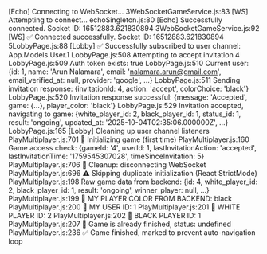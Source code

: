 [Echo] Connecting to WebSocket...
3WebSocketGameService.js:83 [WS] Attempting to connect...
echoSingleton.js:80 [Echo] Successfully connected. Socket ID: 16512883.621830894
3WebSocketGameService.js:92 [WS] ✅ Connected successfully. Socket ID: 16512883.621830894
5LobbyPage.js:88 [Lobby] ✅ Successfully subscribed to user channel: App.Models.User.1
LobbyPage.js:508 Attempting to accept invitation 4
LobbyPage.js:509 Auth token exists: true
LobbyPage.js:510 Current user: {id: 1, name: 'Arun Nalamara', email: 'nalamara.arun@gmail.com', email_verified_at: null, provider: 'google', …}
LobbyPage.js:511 Sending invitation response: {invitationId: 4, action: 'accept', colorChoice: 'black'}
LobbyPage.js:520 Invitation response successful: {message: 'Accepted', game: {…}, player_color: 'black'}
LobbyPage.js:529 Invitation accepted, navigating to game: {white_player_id: 2, black_player_id: 1, status_id: 1, result: 'ongoing', updated_at: '2025-10-04T02:35:06.000000Z', …}
LobbyPage.js:165 [Lobby] Cleaning up user channel listeners
PlayMultiplayer.js:701 🚀 Initializing game (first time)
PlayMultiplayer.js:160 Game access check: {gameId: '4', userId: 1, lastInvitationAction: 'accepted', lastInvitationTime: '1759545307028', timeSinceInvitation: 5}
PlayMultiplayer.js:706 🧹 Cleanup: disconnecting WebSocket
PlayMultiplayer.js:696 ⚠️ Skipping duplicate initialization (React StrictMode)
PlayMultiplayer.js:198 Raw game data from backend: {id: 4, white_player_id: 2, black_player_id: 1, result: 'ongoing', winner_player: null, …}
PlayMultiplayer.js:199 🎨 MY PLAYER COLOR FROM BACKEND: black
PlayMultiplayer.js:200 🎨 MY USER ID: 1
PlayMultiplayer.js:201 🎨 WHITE PLAYER ID: 2
PlayMultiplayer.js:202 🎨 BLACK PLAYER ID: 1
PlayMultiplayer.js:207 🚫 Game is already finished, status: undefined
PlayMultiplayer.js:236 ✅ Game finished, marked to prevent auto-navigation loop